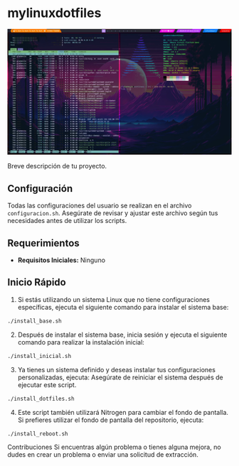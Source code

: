 # mylinuxdotfiles

![Preview](https://github.com/gladoncio/mylinuxdotfiles/blob/main/preview.png)


Breve descripción de tu proyecto.

## Configuración

Todas las configuraciones del usuario se realizan en el archivo `configuracion.sh`. Asegúrate de revisar y ajustar este archivo según tus necesidades antes de utilizar los scripts.

## Requerimientos

- **Requisitos Iniciales:** Ninguno

## Inicio Rápido

1. Si estás utilizando un sistema Linux que no tiene configuraciones específicas, ejecuta el siguiente comando para instalar el sistema base:

```bash
./install_base.sh
```

2. Después de instalar el sistema base, inicia sesión y ejecuta el siguiente comando para realizar la instalación inicial:


```bash
./install_inicial.sh
```
 
3. Ya tienes un sistema definido y deseas instalar tus configuraciones personalizadas, ejecuta:
Asegúrate de reiniciar el sistema después de ejecutar este script.

```bash
./install_dotfiles.sh
```

4. Este script también utilizará Nitrogen para cambiar el fondo de pantalla.
Si prefieres utilizar el fondo de pantalla del repositorio, ejecuta:
```bash
./install_reboot.sh
```




Contribuciones
Si encuentras algún problema o tienes alguna mejora, no dudes en crear un problema o enviar una solicitud de extracción.